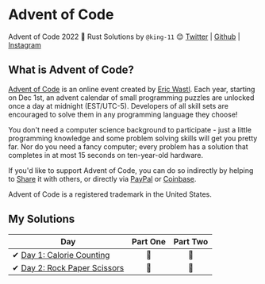 # Advent of Code
Advent of Code 2022 🎄 Rust Solutions by
`@king-11` 😊 [Twitter](https://twitter.com/1108King) | [Github](https://github.com/king-11) | [Instagram](https://instagram.com/cryptic_sniper)


## What is Advent of Code?
[Advent of Code](http://adventofcode.com) is an online event created by [Eric Wastl](https://twitter.com/ericwastl). Each year, starting on Dec 1st, an advent calendar of small programming puzzles are unlocked once a day at midnight (EST/UTC-5). Developers of all skill sets are encouraged to solve them in any programming language they choose!

You don't need a computer science background to participate - just a little programming knowledge and some problem solving skills will get you pretty far. Nor do you need a fancy computer; every problem has a solution that completes in at most 15 seconds on ten-year-old hardware.

If you'd like to support Advent of Code, you can do so indirectly by helping to [Share](https://adventofcode.com/2020/about) it with others, or directly via [PayPal](https://www.paypal.com/webapps/shoppingcart?flowlogging_id=482758c113636&mfid=1607161233294_482758c113636#/checkout/openButton) or [Coinbase](https://adventofcode.com/2020/support/coinbase).

Advent of Code is a registered trademark in the United States.

## My Solutions

| Day  | Part One | Part Two |
|---|:---:|:---:|
| ✔ [Day 1: Calorie Counting](https://github.com/king-11/AdventOfCode/tree/main/src/day1.rs)| 🌟 | 🌟 |
| ✔ [Day 2: Rock Paper Scissors](https://github.com/king-11/AdventOfCode/tree/main/src/day2.rs)| 🌟 | 🌟 |
